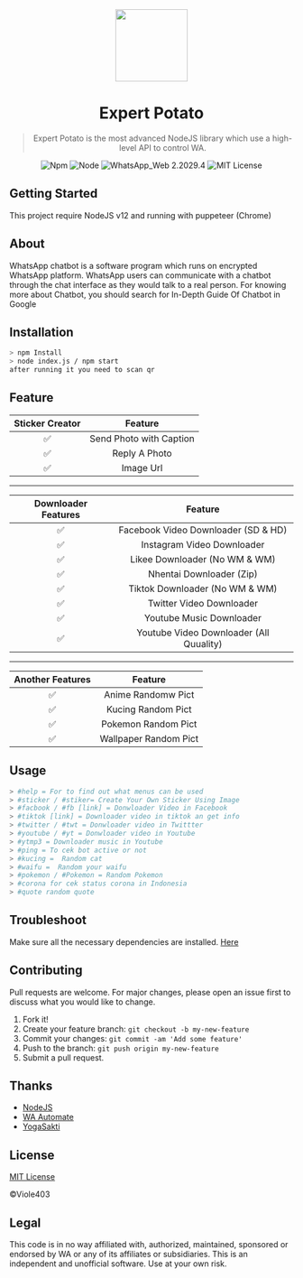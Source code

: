 <div align="center">
<img src="https://gist.githubusercontent.com/Viole403/cfca87e2adc375c7985568aa676ee733/raw/ffb75d63148cdaabae24acb754b8cf0ffc2d7b47/bot.png" width="128" height="128"/>

# Expert Potato

> Expert Potato is the most advanced NodeJS library which use a high-level API to control WA.
>
>

![Npm](https://img.shields.io/badge/npm-6.14.7-brightgreen)
![Node](https://img.shields.io/badge/node-14.6.0-brightgreen)
![WhatsApp_Web 2.2029.4](https://img.shields.io/badge/WhatsApp_Web-2.2029.4-brightgreen.svg)
![MIT License](https://img.shields.io/npm/l/license?color=brigtgreen&label=License)
</div>

## Getting Started

This project require NodeJS v12 and running with puppeteer (Chrome)

## About

WhatsApp chatbot is a software program which runs on encrypted WhatsApp platform. WhatsApp users can communicate with a chatbot through the chat interface as they would talk to a real person. For knowing more about Chatbot, you should search for In-Depth Guide Of Chatbot in Google

## Installation

```bash
> npm Install
> node index.js / npm start
after running it you need to scan qr
```

## Feature


| Sticker Creator |                 Feature            |
| :-----------: | :--------------------------------: |
|       ✅       | Send Photo with Caption |
|       ✅       | Reply A Photo |
|       ✅       | Image Url |

---
| Downloader Features |                     Feature                |
| :------------: | :---------------------------------------------: |
|       ✅        |   Facebook Video Downloader (SD & HD)         |
|       ✅        |   Instagram Video Downloader                  |
|       ✅        |   Likee Downloader (No WM & WM)               |
|       ✅        |   Nhentai Downloader (Zip)                    |
|       ✅        |   Tiktok Downloader (No WM & WM)              |
|       ✅        |   Twitter Video Downloader                    |
|       ✅        |   Youtube Music Downloader                    |
|       ✅        |   Youtube Video Downloader (All Quuality)     |

---
| Another Features  |                    Feature                  |
| :------------: | :---------------------------------------------: |
|       ✅        |   Anime Randomw Pict                          |
|       ✅        |   Kucing Random Pict                          |
|       ✅        |   Pokemon Random Pict                         |
|       ✅        |   Wallpaper Random Pict                       |

## Usage

```bash
> #help = For to find out what menus can be used
> #sticker / #stiker= Create Your Own Sticker Using Image
> #facbook / #fb [link] = Donwloader Video in Facebook
> #tiktok [link] = Downloader video in tiktok an get info
> #twitter / #twt = Donwloader video in Twittter
> #youtube / #yt = Donwloader video in Youtube
> #ytmp3 = Downloader music in Youtube
> #ping = To cek bot active or not
> #kucing =  Random cat
> #waifu =  Random your waifu
> #pokemon / #Pokemon = Random Pokemon
> #corona for cek status corona in Indonesia
> #quote random quote
```

## Troubleshoot

Make sure all the necessary dependencies are installed. [Here](https://github.com/Viole403/expert-potato/blob/master/docs/troubleeshot.md)

## Contributing

Pull requests are welcome. For major changes, please open an issue first to discuss what you would like to change.

1. Fork it!
2. Create your feature branch: `git checkout -b my-new-feature`
3. Commit your changes: `git commit -am 'Add some feature'`
4. Push to the branch: `git push origin my-new-feature`
5. Submit a pull request.

## Thanks

* [NodeJS](https://nodejs.org/en/)
* [WA Automate](https://github.com/open-wa/)
* [YogaSakti](https://github.com/YogaSakti)

## License

[MIT License](https://github.com/Viole403/expert-potato/blob/master/LICENSE)

©Viole403

## Legal

This code is in no way affiliated with, authorized, maintained, sponsored or endorsed by WA or any of its affiliates or subsidiaries. This is an independent and unofficial software. Use at your own risk.
